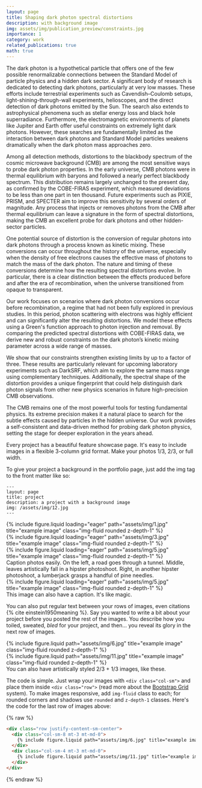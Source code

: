 ```yaml
---
layout: page
title: Shaping dark photon spectral distortions
description: with background image
img: assets/img/publication_preview/constraints.jpg
importance: 1
category: work
related_publications: true
math: true
---
```



The dark photon is a hypothetical particle that offers one of the few possible renormalizable connections between the Standard Model of particle physics and a hidden dark sector. A significant body of research is dedicated to detecting dark photons, particularly at very low masses. These efforts include terrestrial experiments such as Cavendish–Coulomb setups, light-shining-through-wall experiments, helioscopes, and the direct detection of dark photons emitted by the Sun. The search also extends to astrophysical phenomena such as stellar energy loss and black hole superradiance. Furthermore, the electromagnetic environments of planets like Jupiter and Earth offer useful constraints on extremely light dark photons. However, these searches are fundamentally limited as the interaction between dark photons and Standard Model particles weakens dramatically when the dark photon mass approaches zero.

Among all detection methods, distortions to the blackbody spectrum of the cosmic microwave background (CMB) are among the most sensitive ways to probe dark photon properties. In the early universe, CMB photons were in thermal equilibrium with baryons and followed a nearly perfect blackbody spectrum. This distribution remains largely unchanged to the present day, as confirmed by the COBE-FIRAS experiment, which measured deviations to be less than one part in ten thousand. Future experiments such as PIXIE, PRISM, and SPECTER aim to improve this sensitivity by several orders of magnitude. Any process that injects or removes photons from the CMB after thermal equilibrium can leave a signature in the form of spectral distortions, making the CMB an excellent probe for dark photons and other hidden-sector particles.

One potential source of distortion is the conversion of regular photons into dark photons through a process known as kinetic mixing. These conversions can occur throughout the history of the universe, especially when the density of free electrons causes the effective mass of photons to match the mass of the dark photon. The nature and timing of these conversions determine how the resulting spectral distortions evolve. In particular, there is a clear distinction between the effects produced before and after the era of recombination, when the universe transitioned from opaque to transparent.

Our work focuses on scenarios where dark photon conversions occur before recombination, a regime that had not been fully explored in previous studies. In this period, photon scattering with electrons was highly efficient and can significantly alter the resulting distortions. We model these effects using a Green's function approach to photon injection and removal. By comparing the predicted spectral distortions with COBE-FIRAS data, we derive new and robust constraints on the dark photon’s kinetic mixing parameter across a wide range of masses.

We show that our constraints strengthen existing limits by up to a factor of three. These results are particularly relevant for upcoming laboratory experiments such as DarkSRF, which aim to explore the same mass range using complementary techniques. Additionally, the spectral shape of the distortion provides a unique fingerprint that could help distinguish dark photon signals from other new physics scenarios in future high-precision CMB observations.

The CMB remains one of the most powerful tools for testing fundamental physics. Its extreme precision makes it a natural place to search for the subtle effects caused by particles in the hidden universe. Our work provides a self-consistent and data-driven method for probing dark photon physics, setting the stage for deeper exploration in the years ahead.



Every project has a beautiful feature showcase page.
It's easy to include images in a flexible 3-column grid format.
Make your photos 1/3, 2/3, or full width.

To give your project a background in the portfolio page, just add the img tag to the front matter like so:

    ---
    layout: page
    title: project
    description: a project with a background image
    img: /assets/img/12.jpg
    ---

<div class="row">
    <div class="col-sm mt-3 mt-md-0">
        {% include figure.liquid loading="eager" path="assets/img/1.jpg" title="example image" class="img-fluid rounded z-depth-1" %}
    </div>
    <div class="col-sm mt-3 mt-md-0">
        {% include figure.liquid loading="eager" path="assets/img/3.jpg" title="example image" class="img-fluid rounded z-depth-1" %}
    </div>
    <div class="col-sm mt-3 mt-md-0">
        {% include figure.liquid loading="eager" path="assets/img/5.jpg" title="example image" class="img-fluid rounded z-depth-1" %}
    </div>
</div>
<div class="caption">
    Caption photos easily. On the left, a road goes through a tunnel. Middle, leaves artistically fall in a hipster photoshoot. Right, in another hipster photoshoot, a lumberjack grasps a handful of pine needles.
</div>
<div class="row">
    <div class="col-sm mt-3 mt-md-0">
        {% include figure.liquid loading="eager" path="assets/img/5.jpg" title="example image" class="img-fluid rounded z-depth-1" %}
    </div>
</div>
<div class="caption">
    This image can also have a caption. It's like magic.
</div>

You can also put regular text between your rows of images, even citations {% cite einstein1950meaning %}.
Say you wanted to write a bit about your project before you posted the rest of the images.
You describe how you toiled, sweated, _bled_ for your project, and then... you reveal its glory in the next row of images.

<div class="row justify-content-sm-center">
    <div class="col-sm-8 mt-3 mt-md-0">
        {% include figure.liquid path="assets/img/6.jpg" title="example image" class="img-fluid rounded z-depth-1" %}
    </div>
    <div class="col-sm-4 mt-3 mt-md-0">
        {% include figure.liquid path="assets/img/11.jpg" title="example image" class="img-fluid rounded z-depth-1" %}
    </div>
</div>
<div class="caption">
    You can also have artistically styled 2/3 + 1/3 images, like these.
</div>

The code is simple.
Just wrap your images with `<div class="col-sm">` and place them inside `<div class="row">` (read more about the <a href="https://getbootstrap.com/docs/4.4/layout/grid/">Bootstrap Grid</a> system).
To make images responsive, add `img-fluid` class to each; for rounded corners and shadows use `rounded` and `z-depth-1` classes.
Here's the code for the last row of images above:

{% raw %}

```html
<div class="row justify-content-sm-center">
  <div class="col-sm-8 mt-3 mt-md-0">
    {% include figure.liquid path="assets/img/6.jpg" title="example image" class="img-fluid rounded z-depth-1" %}
  </div>
  <div class="col-sm-4 mt-3 mt-md-0">
    {% include figure.liquid path="assets/img/11.jpg" title="example image" class="img-fluid rounded z-depth-1" %}
  </div>
</div>
```

{% endraw %}
